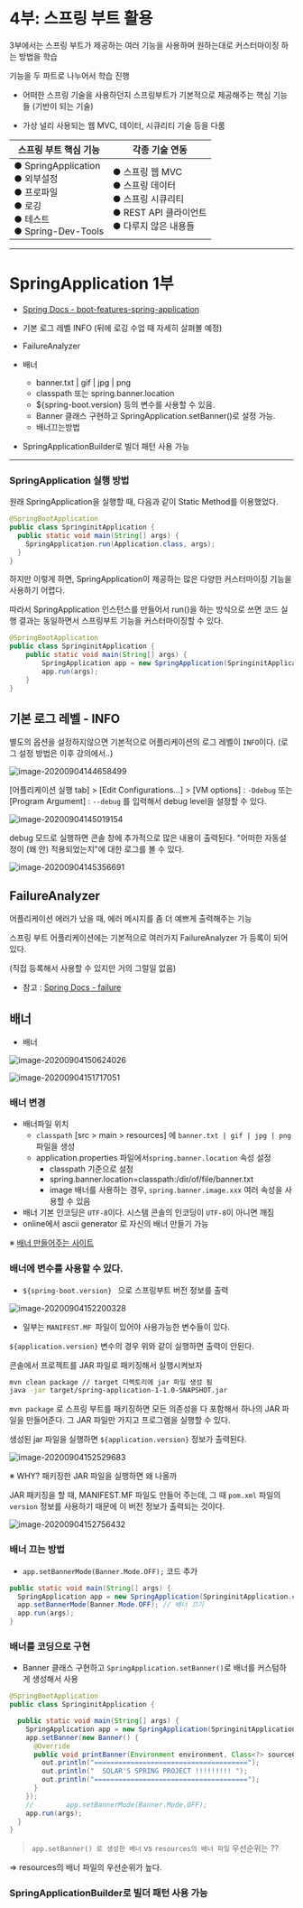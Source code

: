 # 4부: 스프링 부트 활용

3부에서는 스프링 부트가 제공하는 여러 기능을 사용하며 원하는대로 커스터마이징 하는 방법을 학습

기능을 두 파트로 나누어서 학습 진행

* 어떠한 스프링 기술을 사용하던지 스프링부트가 기본적으로 제공해주는 핵심 기능들 (기반이 되는 기술)

* 가상 널리 사용되는 웹 MVC, 데이터, 시큐리티 기술 등을 다룸

| 스프링 부트 핵심 기능                                        | 각종 기술 연동                                               |
| ------------------------------------------------------------ | ------------------------------------------------------------ |
| ● SpringApplication <br />● 외부설정<br />● 프로파일  <br />● 로깅<br />● 테스트  <br />● Spring-Dev-Tools | ●  스프링 웹 MVC <br />●  스프링 데이터<br />●  스프링 시큐리티 <br />●  REST API 클라이언트<br />●  다루지 않은 내용들 |



---

# SpringApplication 1부

* [Spring Docs - boot-features-spring-application](https://docs.spring.io/spring-boot/docs/current/reference/html/boot-features-spring-application.html#boot-features-spring-application)

* 기본 로그 레벨 INFO (뒤에 로깅 수업 때 자세히 살펴볼 예정)

* FailureAnalyzer

* 배너
  * banner.txt | gif | jpg | png
  * classpath 또는 spring.banner.location
  * ${spring-boot.version} 등의 변수를 사용할 수 있음.
  * Banner 클래스 구현하고 SpringApplication.setBanner()로 설정 가능.
  * 배너끄는방법
* SpringApplicationBuilder로 빌더 패턴 사용 가능

---

### SpringApplication 실행 방법

원래 SpringApplication을 실행할 때, 다음과 같이 Static Method를 이용했었다.

```java
@SpringBootApplication
public class SpringinitApplication {
  public static void main(String[] args) {
    SpringApplication.run(Application.class, args);
  }
}
```

하지만 이렇게 하면, SpringApplication이 제공하는 많은 다양한 커스터마이징 기능을 사용하기 어렵다. 

따라서 SpringApplication 인스턴스를 만들어서 run()을 하는 방식으로 쓰면 코드 실행 결과는 동일하면서 스프링부트 기능을 커스터마이징할 수 있다.

```java
@SpringBootApplication
public class SpringinitApplication {
    public static void main(String[] args) {
        SpringApplication app = new SpringApplication(SpringinitApplication.class);
        app.run(args);
    }
}
```



## 기본 로그 레벨 - INFO

별도의 옵션을 설정하지않으면 기본적으로 어플리케이션의 로그 레벨이 `INFO`이다. (로그 설정 방법은 이후 강의에서..)

![image-20200904144658499](images/image-20200904144658499.png)

[어플리케이션 실행 tab] > [Edit Configurations...] > [VM options] : `-Ddebug` 또는 [Program Argument] : `--debug` 를 입력해서 debug level을 설정할 수 있다. 

![image-20200904145019154](images/image-20200904145019154.png)



debug 모드로 실행하면 콘솔 창에 추가적으로 많은 내용이 출력된다. "어떠한 자동설정이 (왜 안) 적용되었는지"에 대한 로그를 볼 수 있다.

![image-20200904145356691](images/image-20200904145356691.png)



## FailureAnalyzer

어플리케이션 에러가 났을 때, 에러 메시지를 좀 더 예쁘게 출력해주는 기능

스프링 부트 어플리케이션에는 기본적으로 여러가지 FailureAnalyzer 가 등록이 되어있다. 

(직접 등록해서 사용할 수 있지만 거의 그럴일 없음)

* 참고 : [Spring Docs - failure](https://docs.spring.io/spring-boot/docs/current/reference/html/spring-boot-features.html#boot-features-startup-failure)

## 배너

* 배너

![image-20200904150624026](images/image-20200904150624026.png)

![image-20200904151717051](images/image-20200904151717051.png)



### 배너 변경

* 배너파일 위치
  *  `classpath` [src > main > resources] 에 `banner.txt | gif | jpg | png` 파일을 생성
  * application.properties 파일에서`spring.banner.location` 속성 설정
    * classpath 기준으로 설정
    * spring.banner.location=classpath:/dir/of/file/banner.txt
    * image 배너를 사용하는 경우, `spring.banner.image.xxx` 여러 속성을 사용할 수 있음
* 배너 기본 인코딩은 `UTF-8`이다. 시스템 콘솔의 인코딩이 `UTF-8`이 아니면 깨짐
* online에서 ascii generator 로 자신의 배너 만들기 가능

※ [배너 만들어주는 사이트](http://patorjk.com/software/taag/#p=display&f=Flower%20Power&t=solarc)



### 배너에 변수를 사용할 수 있다.

* `${spring-boot.version} ` 으로 스프링부트 버전 정보를 출력

![image-20200904152200328](images/image-20200904152200328.png)

* 일부는 `MANIFEST.MF `파일이 있어야 사용가능한 변수들이 있다.

`${application.version}` 변수의 경우 위와 같이 실행하면 출력이 안된다.

콘솔에서 프로젝트를 JAR 파일로 패키징해서 실행시켜보자

```sh
mvn clean package // target 디렉토리에 jar 파일 생성 됨
java -jar target/spring-application-1-1.0-SNAPSHOT.jar
```

`mvn package` 로 스프링 부트를 패키징하면 모든 의존성을 다 포함해서 하나의 JAR 파일을 만들어준다. 그 JAR 파일만 가지고 프로그램을 실행할 수 있다.

생성된 jar 파일을 실행하면 `${application.version}` 정보가 출력된다.

![image-20200904152529683](images/image-20200904152529683.png)



※ WHY? 패키징한 JAR 파일을 실행하면 왜 나올까

JAR 패키징을 할 때, MANIFEST.MF 파일도 만들어 주는데, 그 때 `pom.xml` 파일의 `version` 정보를 사용하기 때문에 이 버전 정보가 출력되는 것이다. 

![image-20200904152756432](images/image-20200904152756432.png)



### 배너 끄는 방법

* `app.setBannerMode(Banner.Mode.OFF);` 코드 추가

```java
public static void main(String[] args) {
  SpringApplication app = new SpringApplication(SpringinitApplication.class);
  app.setBannerMode(Banner.Mode.OFF); // 배너 끄기
  app.run(args);
}
```



### 배너를 코딩으로 구현

* Banner 클래스 구현하고 `SpringApplication.setBanner()`로 배너를 커스텀하게 생성해서 사용

```java
@SpringBootApplication
public class SpringinitApplication {

  public static void main(String[] args) {
    SpringApplication app = new SpringApplication(SpringinitApplication.class);
    app.setBanner(new Banner() {
      @Override
      public void printBanner(Environment environment, Class<?> sourceClass, PrintStream out) {
        out.println("======================================");
        out.println("  SOLAR'S SPRING PROJECT !!!!!!!!! ");
        out.println("======================================");
      }
    });
    //        app.setBannerMode(Banner.Mode.OFF);
    app.run(args);
  }
}
```



> `app.setBanner() 로 생성한 배너` vs `resources의 배너 파일` 우선순위는 ??

⇒ resources의 배너 파일의 우선순위가 높다.



### SpringApplicationBuilder로 빌더 패턴 사용 가능


